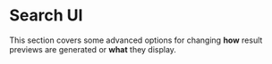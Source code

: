 # Search UI

This section covers some advanced options for changing **how** result previews are generated or **what** they display.
